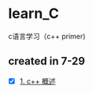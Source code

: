 # learn_C
c语言学习（c++ primer)
## created in 7-29
- [x] [1. c++ 概述](https://www.zybuluo.com/zzzxxxyyy/note/1230950)
